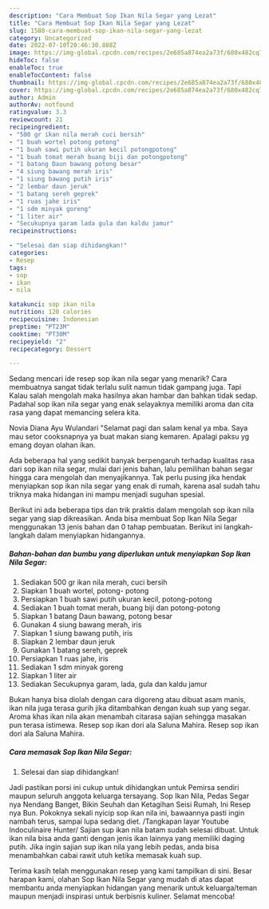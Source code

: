 ```yaml
---
description: "Cara Membuat Sop Ikan Nila Segar yang Lezat"
title: "Cara Membuat Sop Ikan Nila Segar yang Lezat"
slug: 1588-cara-membuat-sop-ikan-nila-segar-yang-lezat
category: Uncategorized
date: 2022-07-10T20:46:30.888Z
image: https://img-global.cpcdn.com/recipes/2e685a874ea2a73f/680x482cq70/sop-ikan-nila-segar-foto-resep-utama.jpg
hideToc: false
enableToc: true
enableTocContent: false
thumbnail: https://img-global.cpcdn.com/recipes/2e685a874ea2a73f/680x482cq70/sop-ikan-nila-segar-foto-resep-utama.jpg
cover: https://img-global.cpcdn.com/recipes/2e685a874ea2a73f/680x482cq70/sop-ikan-nila-segar-foto-resep-utama.jpg
author: Admin
authorAv: notfound
ratingvalue: 3.3
reviewcount: 21
recipeingredient:
- "500 gr ikan nila merah cuci bersih"
- "1 buah wortel potong potong"
- "1 buah sawi putih ukuran kecil potongpotong"
- "1 buah tomat merah buang biji dan potongpotong"
- "1 batang Daun bawang potong besar"
- "4 siung bawang merah iris"
- "1 siung bawang putih iris"
- "2 lembar daun jeruk"
- "1 batang sereh geprek"
- "1 ruas jahe iris"
- "1 sdm minyak goreng"
- "1 liter air"
- "Secukupnya garam lada gula dan kaldu jamur"
recipeinstructions:

- "Selesai dan siap dihidangkan!"
categories:
- Resep
tags:
- sop
- ikan
- nila

katakunci: sop ikan nila 
nutrition: 120 calories
recipecuisine: Indonesian
preptime: "PT23M"
cooktime: "PT30M"
recipeyield: "2"
recipecategory: Dessert

---
```



Sedang mencari ide resep sop ikan nila segar yang menarik? Cara membuatnya sangat tidak terlalu sulit namun tidak gampang juga. Tapi Kalau salah mengolah maka hasilnya akan hambar dan bahkan tidak sedap. Padahal sop ikan nila segar yang enak selayaknya memiliki aroma dan cita rasa yang dapat memancing selera kita.


Novia Diana Ayu Wulandari &#34;Selamat pagi dan salam kenal ya mba. Saya mau setor cooksnapnya ya buat makan siang kemaren. Apalagi paksu yg emang doyan olahan ikan.

Ada beberapa hal yang sedikit banyak berpengaruh terhadap kualitas rasa dari sop ikan nila segar, mulai dari jenis bahan, lalu pemilihan bahan segar hingga cara mengolah dan menyajikannya. Tak perlu pusing jika hendak menyiapkan sop ikan nila segar yang enak di rumah, karena asal sudah tahu triknya maka hidangan ini mampu menjadi suguhan spesial.


Berikut ini ada beberapa tips dan trik praktis dalam mengolah sop ikan nila segar yang siap dikreasikan. Anda bisa membuat Sop Ikan Nila Segar menggunakan 13 jenis bahan dan 0 tahap pembuatan. Berikut ini langkah-langkah dalam menyiapkan hidangannya.

<!--inarticleads1-->

##### Bahan-bahan dan bumbu yang diperlukan untuk menyiapkan Sop Ikan Nila Segar:

1. Sediakan 500 gr ikan nila merah, cuci bersih
1. Siapkan 1 buah wortel, potong- potong
1. Persiapkan 1 buah sawi putih ukuran kecil, potong-potong
1. Sediakan 1 buah tomat merah, buang biji dan potong-potong
1. Siapkan 1 batang Daun bawang, potong besar
1. Gunakan 4 siung bawang merah, iris
1. Siapkan 1 siung bawang putih, iris
1. Siapkan 2 lembar daun jeruk
1. Gunakan 1 batang sereh, geprek
1. Persiapkan 1 ruas jahe, iris
1. Sediakan 1 sdm minyak goreng
1. Siapkan 1 liter air
1. Sediakan Secukupnya garam, lada, gula dan kaldu jamur


Bukan hanya bisa diolah dengan cara digoreng atau dibuat asam manis, ikan nila juga terasa gurih jika ditambahkan dengan kuah sup yang segar. Aroma khas ikan nila akan menambah citarasa sajian sehingga masakan pun terasa istimewa. Resep sop ikan dori ala Saluna Mahira. Resep sop ikan dori ala Saluna Mahira. 

<!--inarticleads2-->

##### Cara memasak Sop Ikan Nila Segar:


1. Selesai dan siap dihidangkan!

Jadi pastikan porsi ini cukup untuk dihidangkan untuk Pemirsa sendiri maupun seluruh anggota keluarga tersayang. Sop Ikan Nila, Pedas Segar nya Nendang Banget, Bikin Seuhah dan Ketagihan Seisi Rumah, Ini Resep nya Bun. Pokoknya sekali nyicip sop ikan nila ini, bawaannya pasti ingin nambah terus, sampai lupa sedang diet. /Tangkapan layar Youtube Indoculinaire Hunter/ Sajian sup ikan nila batam sudah selesai dibuat. Untuk ikan nila bisa anda ganti dengan jenis ikan lainnya yang memiliki daging putih. Jika ingin sajian sup ikan nila yang lebih pedas, anda bisa menambahkan cabai rawit utuh ketika memasak kuah sup. 

Terima kasih telah menggunakan resep yang kami tampilkan di sini. Besar harapan kami, olahan Sop Ikan Nila Segar yang mudah di atas dapat membantu anda menyiapkan hidangan yang menarik untuk keluarga/teman maupun menjadi inspirasi untuk berbisnis kuliner. Selamat mencoba!

